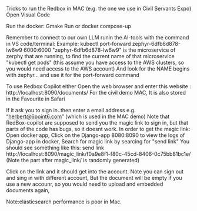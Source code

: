 Tricks to run the Redbox in MAC (e.g. the one we use in Civil Servants Expo)
Open Visual Code

Run the docker:
Gmake Run 
or docker compose-up 

Remember to connect to our own LLM runin the AI-tools with the command in VS code/terminal:
Example: kubectl port-forward zephyr-6dfb6d878-lw6w9 6000:6000
"zephyr-6dfb6d878-lw6w9" is the microservice of zerphy that are running, 
to find the current name of that microservice
"kubectl get pods" (this assume you have access to the AWS clusters, so you would need access to the AWS account)
And look for the NAME begins with zephyr… and use it for the port-forward command


To use Redbox Copilot either
Open the web browser and enter this website : http://localhost:8090/documents/
For the civil demo MAC, It is also stored in the Favourite in Safari


If it ask you to sign in..then
enter a email address e.g. “herbert@6point6.com” (which is used in the MAC demo)
Note that RedBox-copilot are supposed to send you the magic link to sign in, 
but that parts of the code has bugs, so it doesnt work.
In order to get the magic link:
Open docker app, Click on the Django-app 8080:8090 to view the logs of Django-app in docker,
Search for magic link by searcing for "send link"
You should see something like this:
send link http://localhost:8090/magic_link/f0a9e8f1-f80c-45cd-8406-0c75bb81bc1e/
(Note the part after magic_link/ is randomly generated)

Click on the link and it should get into the account.
Note you can sign out and sing in with different account,
But the document will be empty if you use a new accounr, so
you would need to upload and embedded documents again,

Note:elasticsearch performance is poor in Mac.

